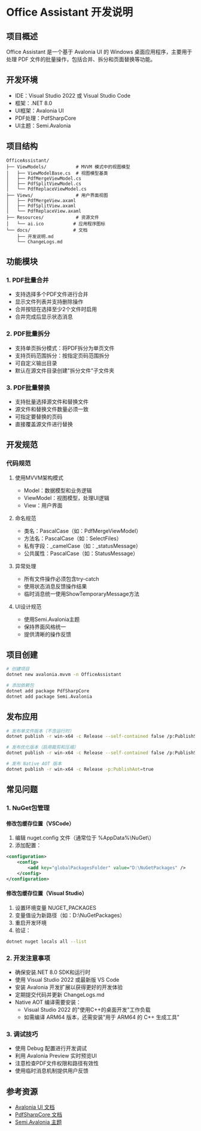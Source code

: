 # Office Assistant 开发说明

## 项目概述
Office Assistant 是一个基于 Avalonia UI 的 Windows 桌面应用程序，主要用于处理 PDF 文件的批量操作，包括合并、拆分和页面替换等功能。

## 开发环境
- IDE：Visual Studio 2022 或 Visual Studio Code
- 框架：.NET 8.0
- UI框架：Avalonia UI
- PDF处理：PdfSharpCore
- UI主题：Semi.Avalonia

## 项目结构
```
OfficeAssistant/
├── ViewModels/           # MVVM 模式中的视图模型
│   ├── ViewModelBase.cs  # 视图模型基类
│   ├── PdfMergeViewModel.cs
│   ├── PdfSplitViewModel.cs
│   └── PdfReplaceViewModel.cs
├── Views/                # 用户界面视图
│   ├── PdfMergeView.axaml
│   ├── PdfSplitView.axaml
│   └── PdfReplaceView.axaml
├── Resources/            # 资源文件
│   └── ai.ico           # 应用程序图标
└── docs/                # 文档
    ├── 开发说明.md
    └── ChangeLogs.md
```

## 功能模块

### 1. PDF批量合并
- 支持选择多个PDF文件进行合并
- 显示文件列表并支持删除操作
- 合并按钮在选择至少2个文件时启用
- 合并完成后显示状态消息

### 2. PDF批量拆分
- 支持单页拆分模式：将PDF拆分为单页文件
- 支持页码范围拆分：按指定页码范围拆分
- 可自定义输出目录
- 默认在源文件目录创建"拆分文件"子文件夹

### 3. PDF批量替换
- 支持批量选择源文件和替换文件
- 源文件和替换文件数量必须一致
- 可指定要替换的页码
- 直接覆盖源文件进行替换

## 开发规范

### 代码规范
1. 使用MVVM架构模式
   - Model：数据模型和业务逻辑
   - ViewModel：视图模型，处理UI逻辑
   - View：用户界面
   
2. 命名规范
   - 类名：PascalCase（如：PdfMergeViewModel）
   - 方法名：PascalCase（如：SelectFiles）
   - 私有字段：_camelCase（如：_statusMessage）
   - 公共属性：PascalCase（如：StatusMessage）

3. 异常处理
   - 所有文件操作必须包含try-catch
   - 使用状态消息反馈操作结果
   - 临时消息统一使用ShowTemporaryMessage方法

4. UI设计规范
   - 使用Semi.Avalonia主题
   - 保持界面风格统一
   - 提供清晰的操作反馈

## 项目创建
```bash
# 创建项目
dotnet new avalonia.mvvm -n OfficeAssistant

# 添加依赖包
dotnet add package PdfSharpCore
dotnet add package Semi.Avalonia
```

## 发布应用
```bash
# 发布单文件版本（不含运行时）
dotnet publish -r win-x64 -c Release --self-contained false /p:PublishSingleFile=true

# 发布优化版本（启用裁剪和压缩）
dotnet publish -r win-x64 -c Release --self-contained false /p:PublishSingleFile=true /p:TrimMode=partial /p:IncludeNativeLibrariesForSelfExtract=true

# 发布 Native AOT 版本
dotnet publish -r win-x64 -c Release -p:PublishAot=true
```

## 常见问题

### 1. NuGet包管理
#### 修改包缓存位置（VSCode）
1. 编辑 nuget.config 文件（通常位于 %AppData%\NuGet\）
2. 添加配置：
```xml
<configuration>
    <config>
        <add key="globalPackagesFolder" value="D:\NuGetPackages" />
    </config>
</configuration>
```

#### 修改包缓存位置（Visual Studio）
1. 设置环境变量 NUGET_PACKAGES
2. 变量值设为新路径（如：D:\NuGetPackages）
3. 重启开发环境
4. 验证：
```bash
dotnet nuget locals all --list
```

### 2. 开发注意事项
- 确保安装.NET 8.0 SDK和运行时
- 使用 Visual Studio 2022 或最新版 VS Code
- 安装 Avalonia 开发扩展以获得更好的开发体验
- 定期提交代码并更新 ChangeLogs.md
- Native AOT 编译需要安装：
  - Visual Studio 2022 的"使用C++的桌面开发"工作负载
  - 如需编译 ARM64 版本，还需安装"用于 ARM64 的 C++ 生成工具"

### 3. 调试技巧
- 使用 Debug 配置进行开发调试
- 利用 Avalonia Preview 实时预览UI
- 注意检查PDF文件权限和路径有效性
- 使用临时消息机制提供用户反馈

## 参考资源
- [Avalonia UI 文档](https://docs.avaloniaui.net/)
- [PdfSharpCore 文档](https://github.com/ststeiger/PdfSharpCore)
- [Semi.Avalonia 主题](https://github.com/irihitech/Semi.Avalonia)
